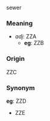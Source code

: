 sewer
### Meaning
+ _adj_: ZZA
    + __eg__: ZZB

### Origin

ZZC

### Synonym

__eg__: ZZD

+ ZZE


